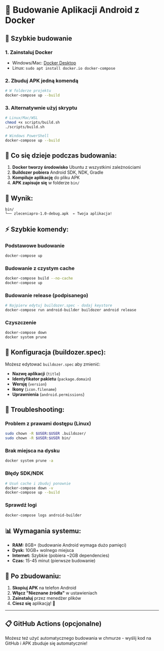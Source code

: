 # 📱 Budowanie Aplikacji Android z Docker

## 🚀 Szybkie budowanie

### 1. **Zainstaluj Docker**
- Windows/Mac: [Docker Desktop](https://www.docker.com/get-started)
- Linux: `sudo apt install docker.io docker-compose`

### 2. **Zbuduj APK jedną komendą**
```bash
# W folderze projektu
docker-compose up --build
```

### 3. **Alternatywnie użyj skryptu**
```bash
# Linux/Mac/WSL
chmod +x scripts/build.sh
./scripts/build.sh

# Windows PowerShell
docker-compose up --build
```

## 📁 **Co się dzieje podczas budowania:**

1. **Docker tworzy środowisko** Ubuntu z wszystkimi zależnościami
2. **Buildozer pobiera** Android SDK, NDK, Gradle
3. **Kompiluje aplikację** do pliku APK
4. **APK zapisuje się** w folderze `bin/`

## 🎯 **Wynik:**
```
bin/
└── zleceniapro-1.0-debug.apk  ← Twoja aplikacja!
```

## ⚡ **Szybkie komendy:**

### Podstawowe budowanie
```bash
docker-compose up
```

### Budowanie z czystym cache
```bash
docker-compose build --no-cache
docker-compose up
```

### Budowanie release (podpisanego)
```bash
# Najpierw edytuj buildozer.spec - dodaj keystore
docker-compose run android-builder buildozer android release
```

### Czyszczenie
```bash
docker-compose down
docker system prune
```

## 🔧 **Konfiguracja (buildozer.spec):**

Możesz edytować `buildozer.spec` aby zmienić:
- **Nazwę aplikacji** (`title`)
- **Identyfikator pakietu** (`package.domain`)  
- **Wersję** (`version`)
- **Ikony** (`icon.filename`)
- **Uprawnienia** (`android.permissions`)

## 🐛 **Troubleshooting:**

### Problem z prawami dostępu (Linux)
```bash
sudo chown -R $USER:$USER .buildozer/
sudo chown -R $USER:$USER bin/
```

### Brak miejsca na dysku
```bash
docker system prune -a
```

### Błędy SDK/NDK
```bash
# Usuń cache i zbuduj ponownie
docker-compose down -v
docker-compose up --build
```

### Sprawdź logi
```bash
docker-compose logs android-builder
```

## 📊 **Wymagania systemu:**

- **RAM:** 8GB+ (budowanie Android wymaga dużo pamięci)
- **Dysk:** 10GB+ wolnego miejsca
- **Internet:** Szybkie (pobiera ~2GB dependencies)
- **Czas:** 15-45 minut (pierwsze budowanie)

## 🎉 **Po zbudowaniu:**

1. **Skopiuj APK** na telefon Android
2. **Włącz "Nieznane źródła"** w ustawieniach
3. **Zainstaluj** przez menedżer plików
4. **Ciesz się** aplikacją! 🎯

---

## 📋 **GitHub Actions (opcjonalne)**

Możesz też użyć automatycznego budowania w chmurze - wyślij kod na GitHub i APK zbuduje się automatycznie!